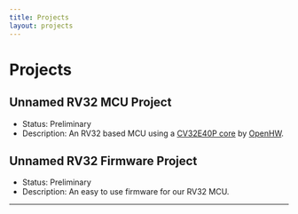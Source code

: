 ```yaml
---
title: Projects
layout: projects
---
```


# Projects

## Unnamed RV32 MCU Project
- Status: Preliminary
- Description: An RV32 based MCU using a [CV32E40P core](https://github.com/openhwgroup/cv32e40p) by [OpenHW](https://openhwfoundation.org/).

## Unnamed RV32 Firmware Project
- Status: Preliminary
- Description: An easy to use firmware for our RV32 MCU.

----

[^1]: [It can take up to 10 minutes for changes to your site to publish after you push the changes to GitHub](https://docs.github.com/en/pages/setting-up-a-github-pages-site-with-jekyll/creating-a-github-pages-site-with-jekyll#creating-your-site).

[Just the Docs]: https://just-the-docs.github.io/just-the-docs/
[GitHub Pages]: https://docs.github.com/en/pages
[README]: https://github.com/just-the-docs/just-the-docs-template/blob/main/README.md
[Jekyll]: https://jekyllrb.com
[GitHub Pages / Actions workflow]: https://github.blog/changelog/2022-07-27-github-pages-custom-github-actions-workflows-beta/
[use this template]: https://github.com/just-the-docs/just-the-docs-template/generate
